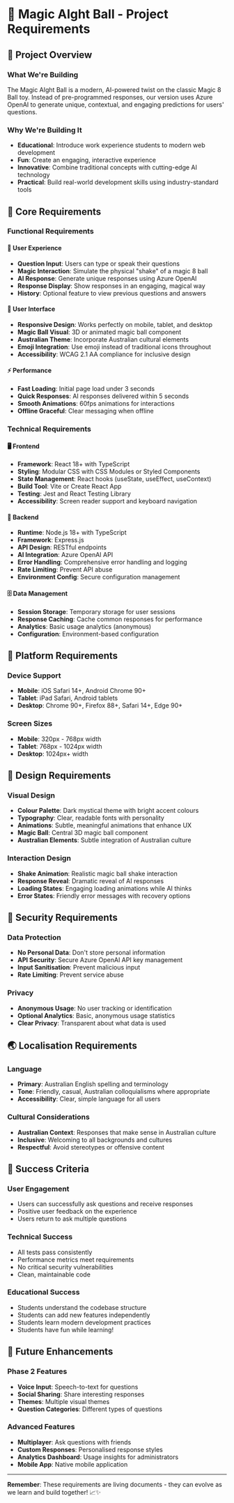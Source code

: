 # 🎯 Magic AIght Ball - Project Requirements

## 🎱 Project Overview

### What We're Building
The Magic AIght Ball is a modern, AI-powered twist on the classic Magic 8 Ball toy. Instead of pre-programmed responses, our version uses Azure OpenAI to generate unique, contextual, and engaging predictions for users' questions.

### Why We're Building It
- **Educational**: Introduce work experience students to modern web development
- **Fun**: Create an engaging, interactive experience
- **Innovative**: Combine traditional concepts with cutting-edge AI technology
- **Practical**: Build real-world development skills using industry-standard tools

## 🎯 Core Requirements

### Functional Requirements

#### 🎪 User Experience
- **Question Input**: Users can type or speak their questions
- **Magic Interaction**: Simulate the physical "shake" of a magic 8 ball
- **AI Response**: Generate unique responses using Azure OpenAI
- **Response Display**: Show responses in an engaging, magical way
- **History**: Optional feature to view previous questions and answers

#### 🎨 User Interface
- **Responsive Design**: Works perfectly on mobile, tablet, and desktop
- **Magic Ball Visual**: 3D or animated magic ball component
- **Australian Theme**: Incorporate Australian cultural elements
- **Emoji Integration**: Use emoji instead of traditional icons throughout
- **Accessibility**: WCAG 2.1 AA compliance for inclusive design

#### ⚡ Performance
- **Fast Loading**: Initial page load under 3 seconds
- **Quick Responses**: AI responses delivered within 5 seconds
- **Smooth Animations**: 60fps animations for interactions
- **Offline Graceful**: Clear messaging when offline

### Technical Requirements

#### 🖥️ Frontend
- **Framework**: React 18+ with TypeScript
- **Styling**: Modular CSS with CSS Modules or Styled Components
- **State Management**: React hooks (useState, useEffect, useContext)
- **Build Tool**: Vite or Create React App
- **Testing**: Jest and React Testing Library
- **Accessibility**: Screen reader support and keyboard navigation

#### 🔧 Backend
- **Runtime**: Node.js 18+ with TypeScript
- **Framework**: Express.js
- **API Design**: RESTful endpoints
- **AI Integration**: Azure OpenAI API
- **Error Handling**: Comprehensive error handling and logging
- **Rate Limiting**: Prevent API abuse
- **Environment Config**: Secure configuration management

#### 🗄️ Data Management
- **Session Storage**: Temporary storage for user sessions
- **Response Caching**: Cache common responses for performance
- **Analytics**: Basic usage analytics (anonymous)
- **Configuration**: Environment-based configuration

## 📱 Platform Requirements

### Device Support
- **Mobile**: iOS Safari 14+, Android Chrome 90+
- **Tablet**: iPad Safari, Android tablets
- **Desktop**: Chrome 90+, Firefox 88+, Safari 14+, Edge 90+

### Screen Sizes
- **Mobile**: 320px - 768px width
- **Tablet**: 768px - 1024px width
- **Desktop**: 1024px+ width

## 🎨 Design Requirements

### Visual Design
- **Colour Palette**: Dark mystical theme with bright accent colours
- **Typography**: Clear, readable fonts with personality
- **Animations**: Subtle, meaningful animations that enhance UX
- **Magic Ball**: Central 3D magic ball component
- **Australian Elements**: Subtle integration of Australian culture

### Interaction Design
- **Shake Animation**: Realistic magic ball shake interaction
- **Response Reveal**: Dramatic reveal of AI responses
- **Loading States**: Engaging loading animations while AI thinks
- **Error States**: Friendly error messages with recovery options

## 🔐 Security Requirements

### Data Protection
- **No Personal Data**: Don't store personal information
- **API Security**: Secure Azure OpenAI API key management
- **Input Sanitisation**: Prevent malicious input
- **Rate Limiting**: Prevent service abuse

### Privacy
- **Anonymous Usage**: No user tracking or identification
- **Optional Analytics**: Basic, anonymous usage statistics
- **Clear Privacy**: Transparent about what data is used

## 🌏 Localisation Requirements

### Language
- **Primary**: Australian English spelling and terminology
- **Tone**: Friendly, casual, Australian colloquialisms where appropriate
- **Accessibility**: Clear, simple language for all users

### Cultural Considerations
- **Australian Context**: Responses that make sense in Australian culture
- **Inclusive**: Welcoming to all backgrounds and cultures
- **Respectful**: Avoid stereotypes or offensive content

## 🎯 Success Criteria

### User Engagement
- Users can successfully ask questions and receive responses
- Positive user feedback on the experience
- Users return to ask multiple questions

### Technical Success
- All tests pass consistently
- Performance metrics meet requirements
- No critical security vulnerabilities
- Clean, maintainable code

### Educational Success
- Students understand the codebase structure
- Students can add new features independently
- Students learn modern development practices
- Students have fun while learning!

## 🚀 Future Enhancements

### Phase 2 Features
- **Voice Input**: Speech-to-text for questions
- **Social Sharing**: Share interesting responses
- **Themes**: Multiple visual themes
- **Question Categories**: Different types of questions

### Advanced Features
- **Multiplayer**: Ask questions with friends
- **Custom Responses**: Personalised response styles
- **Analytics Dashboard**: Usage insights for administrators
- **Mobile App**: Native mobile application

---

**Remember**: These requirements are living documents - they can evolve as we learn and build together! 📈✨